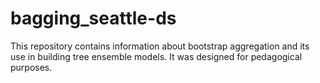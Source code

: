 # bagging_seattle-ds

This repository contains information about bootstrap aggregation and its use in building tree ensemble models. It was designed for pedagogical purposes.
